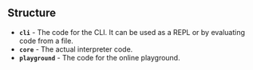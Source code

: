## Structure

* **`cli`** - The code for the CLI. It can be used as a REPL or by evaluating code from a file.
* **`core`** - The actual interpreter code.
* **`playground`** - The code for the online playground.